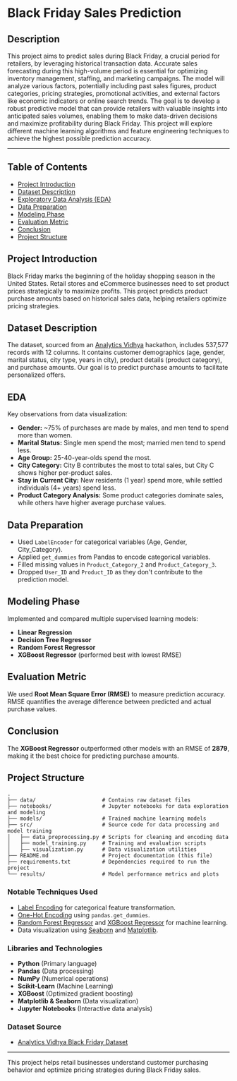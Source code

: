 # Black Friday Sales Prediction

## Description

This project aims to predict sales during Black Friday, a crucial period for retailers, by leveraging historical transaction data.  Accurate sales forecasting during this high-volume period is essential for optimizing inventory management, staffing, and marketing campaigns.  The model will analyze various factors, potentially including past sales figures, product categories, pricing strategies, promotional activities, and external factors like economic indicators or online search trends.  The goal is to develop a robust predictive model that can provide retailers with valuable insights into anticipated sales volumes, enabling them to make data-driven decisions and maximize profitability during Black Friday.  This project will explore different machine learning algorithms and feature engineering techniques to achieve the highest possible prediction accuracy.

---

## Table of Contents
- [Project Introduction](#project-introduction)
- [Dataset Description](#dataset-description)
- [Exploratory Data Analysis (EDA)](#eda)
- [Data Preparation](#data-preparation)
- [Modeling Phase](#modeling-phase)
- [Evaluation Metric](#evaluation-metric)
- [Conclusion](#conclusion)
- [Project Structure](#project-structure)

## Project Introduction
Black Friday marks the beginning of the holiday shopping season in the United States. Retail stores and eCommerce businesses need to set product prices strategically to maximize profits. This project predicts product purchase amounts based on historical sales data, helping retailers optimize pricing strategies.

## Dataset Description
The dataset, sourced from an [Analytics Vidhya](https://datahack.analyticsvidhya.com/) hackathon, includes 537,577 records with 12 columns. It contains customer demographics (age, gender, marital status, city type, years in city), product details (product category), and purchase amounts. Our goal is to predict purchase amounts to facilitate personalized offers.

## EDA
Key observations from data visualization:
- **Gender:** ~75% of purchases are made by males, and men tend to spend more than women.
- **Marital Status:** Single men spend the most; married men tend to spend less.
- **Age Group:** 25-40-year-olds spend the most.
- **City Category:** City B contributes the most to total sales, but City C shows higher per-product sales.
- **Stay in Current City:** New residents (1 year) spend more, while settled individuals (4+ years) spend less.
- **Product Category Analysis:** Some product categories dominate sales, while others have higher average purchase values.

## Data Preparation
- Used `LabelEncoder` for categorical variables (Age, Gender, City_Category).
- Applied `get_dummies` from Pandas to encode categorical variables.
- Filled missing values in `Product_Category_2` and `Product_Category_3`.
- Dropped `User_ID` and `Product_ID` as they don't contribute to the prediction model.

## Modeling Phase
Implemented and compared multiple supervised learning models:
- **Linear Regression**
- **Decision Tree Regressor**
- **Random Forest Regressor**
- **XGBoost Regressor** (performed best with lowest RMSE)

## Evaluation Metric
We used **Root Mean Square Error (RMSE)** to measure prediction accuracy. RMSE quantifies the average difference between predicted and actual purchase values.

## Conclusion
The **XGBoost Regressor** outperformed other models with an RMSE of **2879**, making it the best choice for predicting purchase amounts.

## Project Structure
```
.
├── data/                     # Contains raw dataset files
├── notebooks/                # Jupyter notebooks for data exploration and modeling
├── models/                   # Trained machine learning models
├── src/                      # Source code for data processing and model training
│   ├── data_preprocessing.py # Scripts for cleaning and encoding data
│   ├── model_training.py     # Training and evaluation scripts
│   ├── visualization.py      # Data visualization utilities
├── README.md                 # Project documentation (this file)
├── requirements.txt          # Dependencies required to run the project
└── results/                  # Model performance metrics and plots
```
### Notable Techniques Used
- [Label Encoding](https://scikit-learn.org/stable/modules/generated/sklearn.preprocessing.LabelEncoder.html) for categorical feature transformation.
- [One-Hot Encoding](https://pandas.pydata.org/docs/reference/api/pandas.get_dummies.html) using `pandas.get_dummies`.
- [Random Forest Regressor](https://scikit-learn.org/stable/modules/generated/sklearn.ensemble.RandomForestRegressor.html) and [XGBoost Regressor](https://xgboost.readthedocs.io/en/latest/python/python_api.html) for machine learning.
- Data visualization using [Seaborn](https://seaborn.pydata.org/) and [Matplotlib](https://matplotlib.org/).

### Libraries and Technologies
- **Python** (Primary language)
- **Pandas** (Data processing)
- **NumPy** (Numerical operations)
- **Scikit-Learn** (Machine Learning)
- **XGBoost** (Optimized gradient boosting)
- **Matplotlib & Seaborn** (Data visualization)
- **Jupyter Notebooks** (Interactive data analysis)

### Dataset Source
- [Analytics Vidhya Black Friday Dataset](https://datahack.analyticsvidhya.com/)

---
This project helps retail businesses understand customer purchasing behavior and optimize pricing strategies during Black Friday sales.

